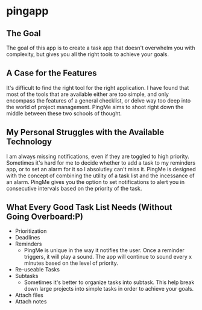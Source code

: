 # pingapp

## The Goal
The goal of this app is to create a task app that doesn't overwhelm you with complexity, but gives you all the right tools to achieve your goals.

## A Case for the Features
It's difficult to find the right tool for the right application. I have found that most of the tools that are available either are too simple, and only encompass the features of a general checklist, or delve way too deep into the world of project management. PingMe aims to shoot right down the middle between these two schools of thought.

## My Personal Struggles with the Available Technology
I am always missing notifications, even if they are toggled to high priority. Sometimes it's hard for me to decide whether to add a task to my reminders app, or to set an alarm for it so I absolutley can't miss it. PingMe is designed with the concept of combining the utility of a task list and the incessance of an alarm. PingMe gives you the option to set notifications to alert you in consecutive intervals based on the priority of the task.

## What Every Good Task List Needs (Without Going Overboard:P)

- Prioritization
- Deadlines
- Reminders
    - PingMe is unique in the way it notifies the user. Once a reminder triggers, it will play a sound. The app will continue to sound every x minutes based on the level of priority.
- Re-useable Tasks
- Subtasks
    - Sometimes it's better to organize tasks into subtask. This help break down large projects into simple tasks in order to achieve your goals.
- Attach files
- Attach notes